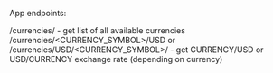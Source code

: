 App endpoints:

/currencies/ - get list of all available currencies
/currencies/<CURRENCY_SYMBOL>/USD or /currencies/USD/<CURRENCY_SYMBOL>/ - get CURRENCY/USD or USD/CURRENCY exchange rate (depending on currency) 
